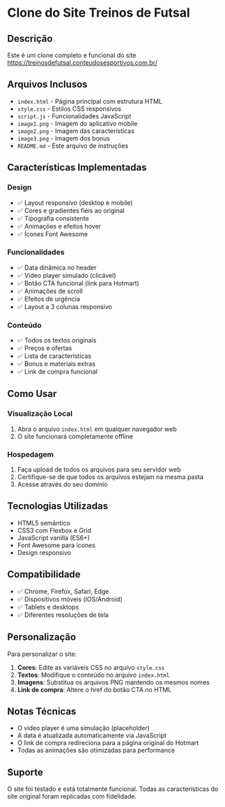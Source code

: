 # Clone do Site Treinos de Futsal

## Descrição
Este é um clone completo e funcional do site https://treinosdefutsal.conteudosesportivos.com.br/

## Arquivos Inclusos
- `index.html` - Página principal com estrutura HTML
- `style.css` - Estilos CSS responsivos
- `script.js` - Funcionalidades JavaScript
- `image1.png` - Imagem do aplicativo mobile
- `image2.png` - Imagem das características
- `image3.png` - Imagem dos bonus
- `README.md` - Este arquivo de instruções

## Características Implementadas

### Design
- ✅ Layout responsivo (desktop e mobile)
- ✅ Cores e gradientes fiéis ao original
- ✅ Tipografia consistente
- ✅ Animações e efeitos hover
- ✅ Ícones Font Awesome

### Funcionalidades
- ✅ Data dinâmica no header
- ✅ Video player simulado (clicável)
- ✅ Botão CTA funcional (link para Hotmart)
- ✅ Animações de scroll
- ✅ Efeitos de urgência
- ✅ Layout a 3 colunas responsivo

### Conteúdo
- ✅ Todos os textos originais
- ✅ Preços e ofertas
- ✅ Lista de características
- ✅ Bonus e materiais extras
- ✅ Link de compra funcional

## Como Usar

### Visualização Local
1. Abra o arquivo `index.html` em qualquer navegador web
2. O site funcionará completamente offline

### Hospedagem
1. Faça upload de todos os arquivos para seu servidor web
2. Certifique-se de que todos os arquivos estejam na mesma pasta
3. Acesse através do seu domínio

## Tecnologias Utilizadas
- HTML5 semântico
- CSS3 com Flexbox e Grid
- JavaScript vanilla (ES6+)
- Font Awesome para ícones
- Design responsivo

## Compatibilidade
- ✅ Chrome, Firefox, Safari, Edge
- ✅ Dispositivos móveis (iOS/Android)
- ✅ Tablets e desktops
- ✅ Diferentes resoluções de tela

## Personalização
Para personalizar o site:

1. **Cores**: Edite as variáveis CSS no arquivo `style.css`
2. **Textos**: Modifique o conteúdo no arquivo `index.html`
3. **Imagens**: Substitua os arquivos PNG mantendo os mesmos nomes
4. **Link de compra**: Altere o href do botão CTA no HTML

## Notas Técnicas
- O video player é uma simulação (placeholder)
- A data é atualizada automaticamente via JavaScript
- O link de compra redireciona para a página original do Hotmart
- Todas as animações são otimizadas para performance

## Suporte
O site foi testado e está totalmente funcional. Todas as características do site original foram replicadas com fidelidade.

